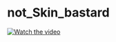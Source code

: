 # not_Skin_bastard

[![Watch the video](https://https://www.youtube.com/watch?v=AuIdL_nDsck&feature=youtu.be/maxresdefault.jpg)](https://www.youtube.com/watch?v=AuIdL_nDsck&feature=youtu.be)

